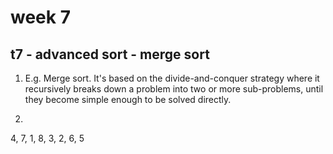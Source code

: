# week 7

## t7 - advanced sort - merge sort
1. E.g. Merge sort. It's based on the divide-and-conquer strategy where it recursively breaks down a problem into two or more sub-problems, until they become simple enough to be solved directly.

2. 

4, 7, 1, 8, 3, 2, 6, 5